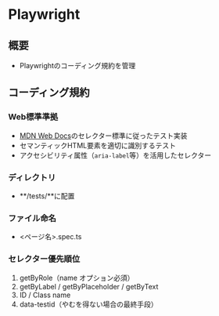 # Playwright

## 概要

- Playwrightのコーディング規約を管理

## コーディング規約

### Web標準準拠

- [MDN Web Docs](https://developer.mozilla.org/ja/)のセレクター標準に従ったテスト実装
- セマンティックHTML要素を適切に識別するテスト
- アクセシビリティ属性（`aria-label`等）を活用したセレクター

### ディレクトリ

- **/tests/**に配置

### ファイル命名

- <ページ名>.spec.ts

### セレクター優先順位

1. getByRole（name オプション必須）
2. getByLabel / getByPlaceholder / getByText
3. ID / Class name
4. data-testid（やむを得ない場合の最終手段）
